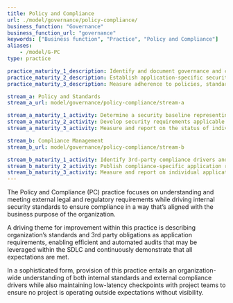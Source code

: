 ```yaml
---
title: Policy and Compliance
url: ./model/governance/policy-compliance/
business_function: "Governance"
business_function_url: "governance"
keywords: ["Business function", "Practice", "Policy and Compliance"]
aliases:
    - /model/G-PC
type: practice

practice_maturity_1_description: Identify and document governance and compliance drivers relevant to the organization.
practice_maturity_2_description: Establish application-specific security and compliance baseline.
practice_maturity_3_description: Measure adherence to policies, standards, and 3rd-party requirements.

stream_a: Policy and Standards
stream_a_url: model/governance/policy-compliance/stream-a

stream_a_maturity_1_activity: Determine a security baseline representing organization's policies and standards.
stream_a_maturity_2_activity: Develop security requirements applicable to all applications.
stream_a_maturity_3_activity: Measure and report on the status of individual application's adherence to policies and standards.

stream_b: Compliance Management
stream_b_url: model/governance/policy-compliance/stream-b

stream_b_maturity_1_activity: Identify 3rd-party compliance drivers and requirements and map to existing policies and standards.
stream_b_maturity_2_activity: Publish compliance-specific application requirements and test guidance.
stream_b_maturity_3_activity: Measure and report on individual application's compliance with 3rd party requirements.
---
```


The Policy and Compliance (PC) practice focuses on understanding and meeting external legal and regulatory requirements while driving internal security standards to ensure compliance in a way that’s aligned with the business purpose of the organization.

A driving theme for improvement within this practice is describing organization’s standards and 3rd party obligations as application requirements, enabling efficient and automated audits that may be leveraged within the SDLC and continuously demonstrate that all expectations are met.

In a sophisticated form, provision of this practice entails an organization-wide understanding of both internal standards and external compliance drivers while also maintaining low-latency checkpoints with project teams to ensure no project is operating outside expectations without visibility.

